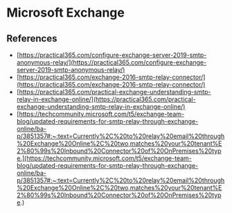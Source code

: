 # Microsoft Exchange

## References

- [https://practical365.com/configure-exchange-server-2019-smtp-anonymous-relay/](https://practical365.com/configure-exchange-server-2019-smtp-anonymous-relay/)
- [https://practical365.com/exchange-2016-smtp-relay-connector/](https://practical365.com/exchange-2016-smtp-relay-connector/)
- [https://practical365.com/practical-exchange-understanding-smtp-relay-in-exchange-online/](https://practical365.com/practical-exchange-understanding-smtp-relay-in-exchange-online/)
- [https://techcommunity.microsoft.com/t5/exchange-team-blog/updated-requirements-for-smtp-relay-through-exchange-online/ba-p/3851357#:~:text=Currently%2C%20to%20relay%20email%20through%20Exchange%20Online%2C%20two,matches%20your%20tenant%E2%80%99s%20Inbound%20Connector%20of%20OnPremises%20type.](https://techcommunity.microsoft.com/t5/exchange-team-blog/updated-requirements-for-smtp-relay-through-exchange-online/ba-p/3851357#:~:text=Currently%2C%20to%20relay%20email%20through%20Exchange%20Online%2C%20two,matches%20your%20tenant%E2%80%99s%20Inbound%20Connector%20of%20OnPremises%20type.)